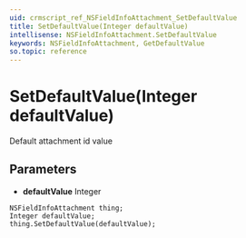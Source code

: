 ```yaml
---
uid: crmscript_ref_NSFieldInfoAttachment_SetDefaultValue
title: SetDefaultValue(Integer defaultValue)
intellisense: NSFieldInfoAttachment.SetDefaultValue
keywords: NSFieldInfoAttachment, GetDefaultValue
so.topic: reference
---
```


# SetDefaultValue(Integer defaultValue)

Default attachment id value

## Parameters

* **defaultValue** Integer

```crmscript
NSFieldInfoAttachment thing;
Integer defaultValue;
thing.SetDefaultValue(defaultValue);
```

